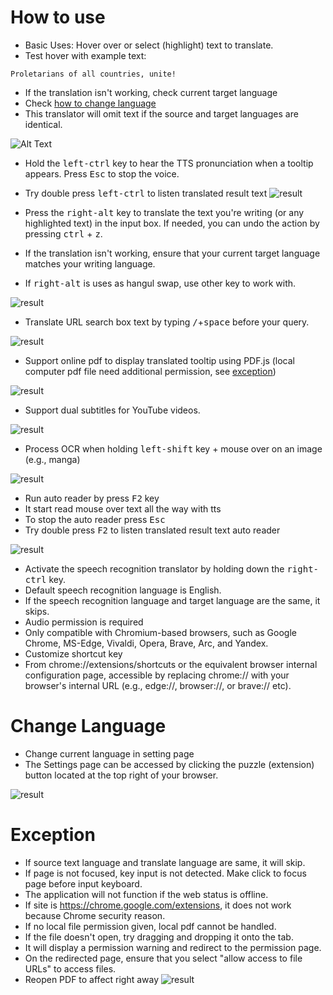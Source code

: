 # How to use

- Basic Uses: Hover over or select (highlight) text to translate.
- Test hover with example text:
```console
Proletarians of all countries, unite!
```
- If the translation isn't working, check current target language
- Check [how to change language](https://github.com/ttop32/MouseTooltipTranslator/blob/main/doc/intro.md#change-language)
- This translator will omit text if the source and target languages are identical.

![Alt Text](/doc/reagre.gif)

- Hold the <kbd>left-ctrl</kbd> key to hear the TTS pronunciation when a tooltip appears. Press <kbd>Esc</kbd> to stop the voice.
- Try double press <kbd>left-ctrl</kbd> to listen translated result text
![result](/doc/20.gif)

- Press the <kbd>right-alt</kbd> key to translate the text you're writing (or any highlighted text) in the input box. If needed, you can undo the action by pressing <kbd>ctrl</kbd> + <kbd>z</kbd>.
- If the translation isn't working, ensure that your current target language matches your writing language.
- If <kbd>right-alt</kbd> is uses as hangul swap,
use other key to work with.

![result](/doc/11.gif)

- Translate URL search box text by typing <kbd>/</kbd>+<kbd>space</kbd> before your query.

![result](/doc/21.gif)

- Support online pdf to display translated tooltip using PDF.js (local computer pdf file need additional permission, see [exception](https://github.com/ttop32/MouseTooltipTranslator/blob/main/doc/intro.md#exception))

![result](/doc/12.gif)

- Support dual subtitles for YouTube videos.

![result](/doc/16.gif)

- Process OCR when holding <kbd>left-shift</kbd> key + mouse over on an image (e.g., manga)

![result](/doc/15.gif)

- Run auto reader by press <kbd>F2</kbd> key
- It start read mouse over text all the way with tts
- To stop the auto reader press <kbd>Esc</kbd>
- Try double press <kbd>F2</kbd> to listen translated result text auto reader

![result](/doc/30.gif)

- Activate the speech recognition translator by holding down the <kbd>right-ctrl</kbd> key.
- Default speech recognition language is English.
- If the speech recognition language and target language are the same, it skips.
- Audio permission is required
- Only compatible with Chromium-based browsers, such as Google Chrome, MS-Edge, Vivaldi, Opera, Brave, Arc, and Yandex.
- Customize shortcut key
- From chrome://extensions/shortcuts or the equivalent browser internal configuration page, accessible by replacing chrome:// with your browser's internal URL (e.g., edge://, browser://, or brave:// etc).
# Change Language
- Change current language in setting page
-  The Settings page can be accessed by clicking the puzzle (extension) button  located at the top right of your browser.

![result](/doc/14.gif)


# Exception

- If source text language and translate language are same, it will skip.
- If page is not focused, key input is not detected.
Make click to focus page before input keyboard.
- The application will not function if the web status is offline.
- If site is <https://chrome.google.com/extensions>, it does not work because Chrome security reason.
- If no local file permission given, local pdf cannot be handled.
- If the file doesn't open, try dragging and dropping it onto the tab.
- It will display a permission warning and redirect to the permission page.
- On the redirected page, ensure that you select "allow access to file URLs" to access files.
- Reopen PDF to affect right away
![result](/doc/10.gif)